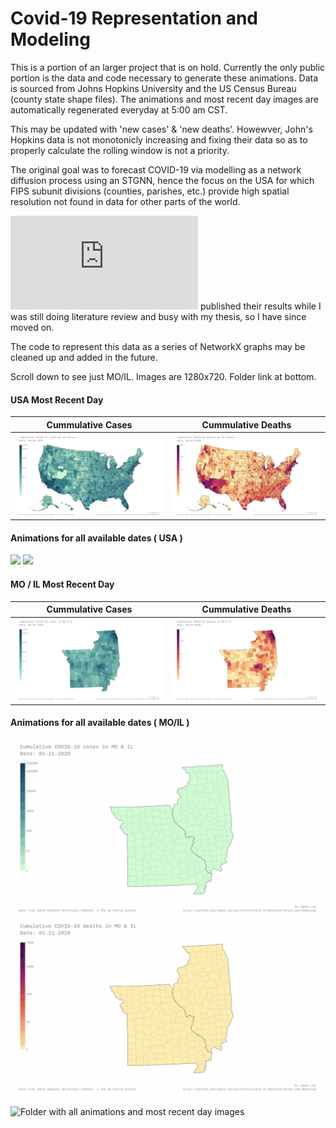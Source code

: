# Covid-19 Representation and Modeling
This is a portion of an larger project that is on hold.  Currently the only public portion is the data and code necessary to generate these animations.  Data is sourced from Johns Hopkins University and the US Census Bureau (county state shape files).  The animations and most recent day images are automatically regenerated everyday at 5:00 am CST.

This may be updated with 'new cases' & 'new deaths'.  Howewver, John's Hopkins data is not monotonicly increasing and fixing their data so as to properly calculate the rolling window is not a priority.

The original goal was to forecast COVID-19 via modelling as a network diffusion process using an STGNN, hence the focus on the USA for which FIPS subunit divisions (counties, parishes, etc.) provide high spatial resolution not found in data for other parts of the world.

![Google Research](https://arxiv.org/pdf/2007.03113.pdf) published their results while I was still doing literature review and busy with my thesis, so I have since moved on.  

The code to represent this data as a series of NetworkX graphs may be cleaned up and added in the future.

Scroll down to see just MO/IL.  Images are 1280x720.  Folder link at bottom.

#### USA Most Recent Day
Cummulative Cases          | Cummulative Deaths
:-------------------------:|:-------------------------:
| <img align="left" src=images/jh-log_cum_cases-USA_most_recent_day.png> | <img align="right" src=images/jh-log_cum_deaths-USA_most_recent_day.png> |

#### Animations for all available dates ( USA )
<img src=images/jh-log_cum_cases-USA_anim.gif>
<img src=images/jh-log_cum_deaths-USA_anim.gif>

#### MO / IL Most Recent Day
Cummulative Cases          | Cummulative Deaths
:-------------------------:|:-------------------------:
| <img align="left" src=images/jh-log_cum_cases-MO_IL_most_recent_day.png> | <img align="right" src=images/jh-log_cum_deaths-MO_IL_most_recent_day.png> |

#### Animations for all available dates ( MO/IL )
<img src=images/jh-log_cum_cases-MO_IL_anim.gif>
<img src=images/jh-log_cum_deaths-MO_IL_anim.gif>

![Folder with all animations and most recent day images](https://github.com/jamie-lea-portfolio/Covid-19_Representation_and_Modeling/tree/master/images)
